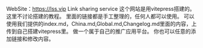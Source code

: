 WebSite：https://lss.vip 
Link sharing service
这个网站是用vitepress搭建的。这里不讨论搭建的教程。
里面的链接都是手工整理的，任何人都可以使用。
可以使用我们提供的index.md，China.md,Global.md,Changelog.md里面的内容，上传到自己搭建vitepress里。
做一个属于自己的推广应用平台。
你也可以任意的添加链接和修改内容。
